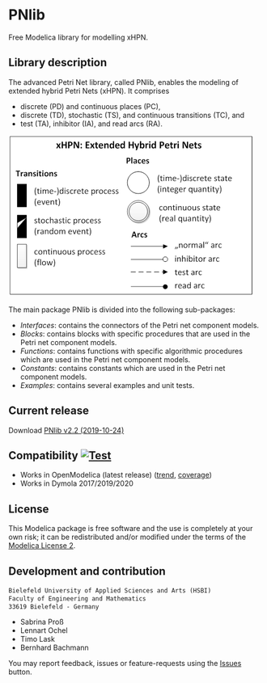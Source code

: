 # PNlib
Free Modelica library for modelling xHPN.

## Library description
The advanced Petri Net library, called PNlib, enables the modeling of extended hybrid Petri Nets (xHPN). It comprises
 * discrete (PD) and continuous places (PC),
 * discrete (TD), stochastic (TS), and continuous transitions (TC), and
 * test (TA), inhibitor (IA), and read arcs (RA).

![iconsxHPN](PNlib/Resources/Images/iconsxHPN.png "xHPN: Extended Hybrid Petri Nets")

The main package PNlib is divided into the following sub-packages:
 * _Interfaces_: contains the connectors of the Petri net component models.
 * _Blocks_: contains blocks with specific procedures that are used in the Petri net component models.
 * _Functions_: contains functions with specific algorithmic procedures which are used in the Petri net component models.
 * _Constants_: contains constants which are used in the Petri net component models.
 * _Examples_: contains several examples and unit tests.

## Current release
Download [PNlib v2.2 (2019-10-24)](../../archive/v2.2.zip)

## Compatibility [![Test](https://github.com/AMIT-HSBI/PNlib/actions/workflows/Test.yml/badge.svg)](https://github.com/AMIT-HSBI/PNlib/actions/workflows/Test.yml)
* Works in OpenModelica (latest release) ([trend](http://libraries.openmodelica.org/branches/history/master/PNlib.svg), [coverage](http://libraries.openmodelica.org/branches/master/PNlib/PNlib.html))
* Works in Dymola 2017/2019/2020

## License
This Modelica package is free software and the use is completely at your own risk;
it can be redistributed and/or modified under the terms of the [Modelica License 2](https://modelica.org/licenses/ModelicaLicense2).

## Development and contribution
    Bielefeld University of Applied Sciences and Arts (HSBI)
    Faculty of Engineering and Mathematics
    33619 Bielefeld - Germany
* Sabrina Proß
* Lennart Ochel
* Timo Lask
* Bernhard Bachmann

You may report feedback, issues or feature-requests using the [Issues](../../issues) button.
